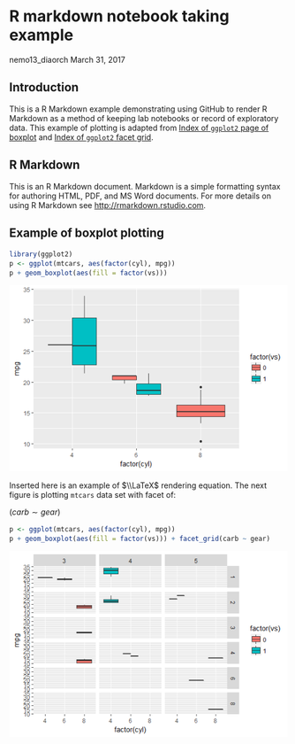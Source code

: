 R markdown notebook taking example
================
nemo13\_diaorch
March 31, 2017

Introduction
------------

This is a R Markdown example demonstrating using GitHub to render R Markdown as a method of keeping lab notebooks or record of exploratory data. This example of plotting is adapted from [Index of `ggplot2` page of boxplot](http://docs.ggplot2.org/0.9.3.1/geom_boxplot.html) and [Index of `ggplot2` facet grid](http://docs.ggplot2.org/0.9.3.1/facet_grid.html).

R Markdown
----------

This is an R Markdown document. Markdown is a simple formatting syntax for authoring HTML, PDF, and MS Word documents. For more details on using R Markdown see <http://rmarkdown.rstudio.com>.

Example of boxplot plotting
---------------------------

``` r
library(ggplot2)
p <- ggplot(mtcars, aes(factor(cyl), mpg))
p + geom_boxplot(aes(fill = factor(vs)))
```

![](20170331-PyLIE-R_boxplot_example_files/figure-markdown_github/boxplot-1.png)

Inserted here is an example of $\\LaTeX$ rendering equation. The next figure is plotting `mtcars` data set with facet of:

(*carb* ∼ *gear*)

``` r
p <- ggplot(mtcars, aes(factor(cyl), mpg))
p + geom_boxplot(aes(fill = factor(vs))) + facet_grid(carb ~ gear)
```

![](20170331-PyLIE-R_boxplot_example_files/figure-markdown_github/facet-1.png)
